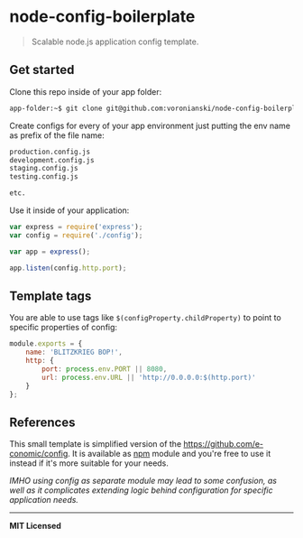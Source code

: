 # node-config-boilerplate

> Scalable node.js application config template.

## Get started

Clone this repo inside of your app folder:

```bash
app-folder:~$ git clone git@github.com:voronianski/node-config-boilerplate.git config
```

Create configs for every of your app environment just putting the env name as prefix of the file name:

```bash
production.config.js
development.config.js
staging.config.js
testing.config.js

etc.
```

Use it inside of your application:

```javascript
var express = require('express');
var config = require('./config');

var app = express();

app.listen(config.http.port);
```

## Template tags

You are able to use tags like `$(configProperty.childProperty)` to point to specific properties of config:

```javascript
module.exports = {
    name: 'BLITZKRIEG BOP!',
    http: {
        port: process.env.PORT || 8080,
        url: process.env.URL || 'http://0.0.0.0:$(http.port)'
    }
};
```

## References

This small template is simplified version of the https://github.com/e-conomic/config. It is available as [npm](https://www.npmjs.org/package/cnf) module and you're free to use it instead if it's more suitable for your needs. 

_IMHO using config as separate module may lead to some confusion, as well as it complicates extending logic behind configuration for specific application needs._

---

**MIT Licensed**
